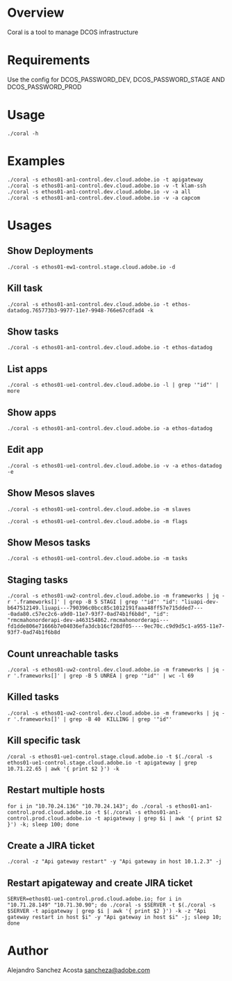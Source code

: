 # Overview

Coral is a tool to manage DCOS infrastructure

# Requirements

Use the config for DCOS_PASSWORD_DEV, DCOS_PASSWORD_STAGE AND DCOS_PASSWORD_PROD

# Usage

```./coral -h```

# Examples

```
./coral -s ethos01-an1-control.dev.cloud.adobe.io -t apigateway
./coral -s ethos01-an1-control.dev.cloud.adobe.io -v -t klam-ssh
./coral -s ethos01-an1-control.dev.cloud.adobe.io -v -a all
./coral -s ethos01-an1-control.dev.cloud.adobe.io -v -a capcom
```

# Usages

## Show Deployments

`./coral -s ethos01-ew1-control.stage.cloud.adobe.io -d`

## Kill task

`./coral -s ethos01-an1-control.dev.cloud.adobe.io -t ethos-datadog.765773b3-9977-11e7-9948-766e67cdfad4 -k`

## Show tasks

`./coral -s ethos01-an1-control.dev.cloud.adobe.io -t ethos-datadog`

## List apps

`./coral -s ethos01-ue1-control.dev.cloud.adobe.io -l | grep '"id"' | more`

## Show apps

`./coral -s ethos01-an1-control.dev.cloud.adobe.io -a ethos-datadog`

## Edit app

`./coral -s ethos01-ue1-control.dev.cloud.adobe.io -v -a ethos-datadog -e`

## Show Mesos slaves

`./coral -s ethos01-ue1-control.dev.cloud.adobe.io -m slaves`

`./coral -s ethos01-ue1-control.dev.cloud.adobe.io -m flags`

## Show Mesos tasks

`./coral -s ethos01-ue1-control.dev.cloud.adobe.io -m tasks`

## Staging tasks

`./coral -s ethos01-uw2-control.dev.cloud.adobe.io -m frameworks | jq -r '.frameworks[]' | grep -B 5 STAGI | grep '"id"'
"id": "liuapi-dev-b647512149.liuapi---790396c0bcc85c1012191faaa48ff57e715dded7----0ada80.c57ec2c6-a9d0-11e7-93f7-0ad74b1f6b8d",
"id": "rmcmahonorderapi-dev-a463154862.rmcmahonorderapi---fd1dde806e71666b7e04036efa3dcb16cf28df05----9ec70c.c9d9d5c1-a955-11e7-93f7-0ad74b1f6b8d`

## Count unreachable tasks

`./coral -s ethos01-uw2-control.dev.cloud.adobe.io -m frameworks | jq -r '.frameworks[]' | grep -B 5 UNREA | grep '"id"' | wc -l
69`

## Killed tasks

`./coral -s ethos01-uw2-control.dev.cloud.adobe.io -m frameworks | jq -r '.frameworks[]' | grep -B 40  KILLING | grep '"id"'`

## Kill specific task

`/coral -s ethos01-ue1-control.stage.cloud.adobe.io -t $(./coral -s ethos01-ue1-control.stage.cloud.adobe.io -t apigateway | grep 10.71.22.65 | awk '{ print $2 }') -k`

## Restart multiple hosts

`for i in "10.70.24.136" "10.70.24.143"; do ./coral -s ethos01-an1-control.prod.cloud.adobe.io -t $(./coral -s ethos01-an1-control.prod.cloud.adobe.io -t apigateway | grep $i | awk '{ print $2 }') -k; sleep 100; done`

## Create a JIRA ticket

`./coral -z "Api gateway restart" -y "Api gateway in host 10.1.2.3" -j`

## Restart apigateway and create JIRA ticket

`SERVER=ethos01-ue1-control.prod.cloud.adobe.io; for i in "10.71.28.149" "10.71.30.90"; do ./coral -s $SERVER -t $(./coral -s $SERVER -t apigateway | grep $i | awk '{ print $2 }') -k -z "Api gateway restart in host $i" -y "Api gateway in host $i" -j; sleep 10;  done`

# Author

Alejandro Sanchez Acosta <sancheza@adobe.com>
